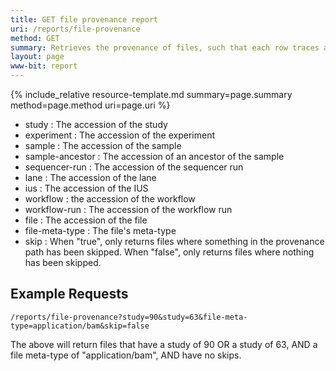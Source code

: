 ```yaml
---
title: GET file provenance report
uri: /reports/file-provenance
method: GET
summary: Retrieves the provenance of files, such that each row traces a distinct path from a study to a file. Files returned are a conjunction of the disjunction of values for each name.
layout: page
www-bit: report
---
```


{% include_relative resource-template.md summary=page.summary method=page.method uri=page.uri %}

* study
: The accession of the study
* experiment
: The accession of the experiment
* sample
: The accession of the sample
* sample-ancestor
: The accession of an ancestor of the sample
* sequencer-run
: The accession of the sequencer run
* lane
: The accession of the lane
* ius
: The accession of the IUS
* workflow
: the accession of the workflow
* workflow-run
: The accession of the workflow run
* file
: The accession of the file
* file-meta-type
: The file's meta-type
* skip
: When "true", only returns files where something in the provenance path has been skipped. When "false", only returns files where nothing has been skipped.


Example Requests
--------------
`/reports/file-provenance?study=90&study=63&file-meta-type=application/bam&skip=false`

The above will return files that have a study of 90 OR a study of 63, AND a file meta-type of "application/bam", AND have no skips.
